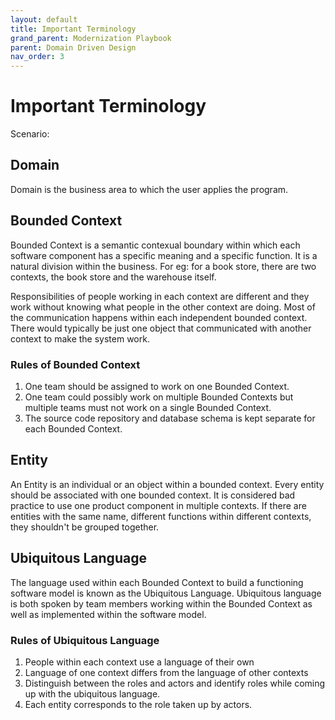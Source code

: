 ```yaml
---
layout: default
title: Important Terminology
grand_parent: Modernization Playbook
parent: Domain Driven Design 
nav_order: 3
---
```



# Important Terminology 

Scenario: 

## Domain 

 Domain is the business area to which the user applies the program.
 
## Bounded Context

Bounded Context is a semantic contexual boundary within which each software component has a specific meaning and a specific function. It is a natural division within the business. For eg: for a book store, there are two contexts, the book store and the warehouse itself.

Responsibilities of people working in each context are different and they work without knowing what people in the other context are doing. Most of the communication happens within each independent bounded context. There would typically be just one object that communicated with another context to make the system work.

### Rules of Bounded Context

1. One team should be assigned to work on one Bounded Context.
2. One team could possibly work on multiple Bounded Contexts but multiple teams must not work on a single Bounded Context.
3. The source code repository and database schema is kept separate for each Bounded Context.

## Entity

 An Entity is an individual or an object within a bounded context. Every entity should be associated with one bounded context.  It is considered bad practice to use one product component in multiple contexts. If there are entities with the same name, different functions within different contexts, they shouldn't be grouped together.


## Ubiquitous Language

The language used within each Bounded Context to build a functioning software model is known as the Ubiquitous Language. Ubiquitous language is both spoken by team members working within the Bounded Context as well as implemented within the software model.

### Rules of Ubiquitous Language

1. People within each context use a language of their own
2. Language of one context differs from the language of other contexts
3. Distinguish between the roles and actors and identify roles while coming up with the ubiquitous language. 
4. Each entity corresponds to the role taken up by actors.






